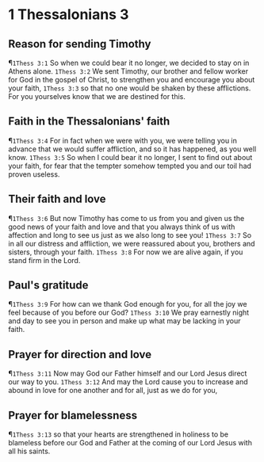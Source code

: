 # 1 Thessalonians 3

## Reason for sending Timothy
¶`1Thess 3:1` So when we could bear it no longer, we decided to stay on in Athens alone.
`1Thess 3:2` We sent Timothy, our brother and fellow worker for God in the gospel of Christ, to strengthen you and encourage you about your faith,
`1Thess 3:3` so that no one would be shaken by these afflictions. For you yourselves know that we are destined for this.

## Faith in the Thessalonians' faith
¶`1Thess 3:4` For in fact when we were with you, we were telling you in advance that we would suffer affliction, and so it has happened, as you well know.
`1Thess 3:5` So when I could bear it no longer, I sent to find out about your faith, for fear that the tempter somehow tempted you and our toil had proven useless.

## Their faith and love
¶`1Thess 3:6` But now Timothy has come to us from you and given us the good news of your faith and love and that you always think of us with affection and long to see us just as we also long to see you!
`1Thess 3:7` So in all our distress and affliction, we were reassured about you, brothers and sisters, through your faith.
`1Thess 3:8` For now we are alive again, if you stand firm in the Lord.

## Paul's gratitude
¶`1Thess 3:9` For how can we thank God enough for you, for all the joy we feel because of you before our God?
`1Thess 3:10` We pray earnestly night and day to see you in person and make up what may be lacking in your faith.

## Prayer for direction and love
¶`1Thess 3:11` Now may God our Father himself and our Lord Jesus direct our way to you.
`1Thess 3:12` And may the Lord cause you to increase and abound in love for one another and for all, just as we do for you,

## Prayer for blamelessness
¶`1Thess 3:13` so that your hearts are strengthened in holiness to be blameless before our God and Father at the coming of our Lord Jesus with all his saints.
